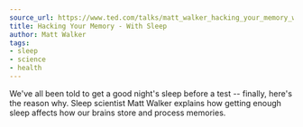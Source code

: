```yaml
---
source_url: https://www.ted.com/talks/matt_walker_hacking_your_memory_with_sleep
title: Hacking Your Memory - With Sleep
author: Matt Walker
tags:
- sleep
- science
- health
---
```

We've all been told to get a good night's sleep before a test -- finally, here's the reason why. Sleep scientist Matt Walker explains how getting enough sleep affects how our brains store and process memories.
